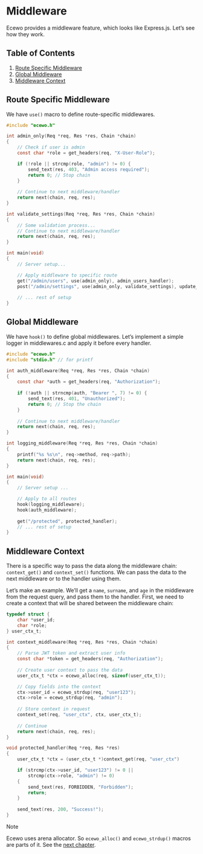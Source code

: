 # Middleware

Ecewo provides a middleware feature, which looks like Express.js. Let’s see how they work.

## Table of Contents

1. [Route Specific Middleware](#route-specific-middleware)
2. [Global Middleware](#global-middleware)
3. [Middleware Context](#middleware-context)

## Route Specific Middleware

We have `use()` macro to define route-specific middlewares.

```c
#include "ecewo.h"

int admin_only(Req *req, Res *res, Chain *chain)
{
    // Check if user is admin
    const char *role = get_headers(req, "X-User-Role");

    if (!role || strcmp(role, "admin") != 0) {
        send_text(res, 403, "Admin access required");
        return 0; // Stop chain
    }
    
    // Continue to next middleware/handler
    return next(chain, req, res);
}

int validate_settings(Req *req, Res *res, Chain *chain)
{
    // Some validation process...
    // Continue to next middleware/handler
    return next(chain, req, res);
}

int main(void)
{
    // Server setup...

    // Apply middleware to specific route
    get("/admin/users", use(admin_only), admin_users_handler);
    post("/admin/settings", use(admin_only, validate_settings), update_settings);
    
    // ... rest of setup
}

```

## Global Middleware

We have `hook()` to define global middlewares. Let’s implement a simple logger in middlewares.c and apply it before every handler.

```c
#include "ecewo.h"
#include "stdio.h" // for printf

int auth_middleware(Req *req, Res *res, Chain *chain)
{
    const char *auth = get_headers(req, "Authorization");
    
    if (!auth || strncmp(auth, "Bearer ", 7) != 0) {
        send_text(res, 401, "Unauthorized");
        return 0; // Stop the chain
    }
    
    // Continue to next middleware/handler
    return next(chain, req, res);
}

int logging_middleware(Req *req, Res *res, Chain *chain)
{
    printf("%s %s\n", req->method, req->path);
    return next(chain, req, res);
}

int main(void)
{
    // Server setup ...

    // Apply to all routes
    hook(logging_middleware);
    hook(auth_middleware);
    
    get("/protected", protected_handler);
    // ... rest of setup
}
```

## Middleware Context

There is a specific way to pass the data along the middleware chain: `context_get()` and `context_set()` functions. We can pass the data to the next middleware or to the handler using them.

Let’s make an example. We’ll get a `name`, `surname`, and `age` in the middleware from the request query, and pass them to the handler. First, we need to create a context that will be shared between the middleware chain:

```c
typedef struct {
    char *user_id;
    char *role;
} user_ctx_t;

int context_middleware(Req *req, Res *res, Chain *chain)
{
    // Parse JWT token and extract user info
    const char *token = get_headers(req, "Authorization");
    
    // Create user context to pass the data
    user_ctx_t *ctx = ecewo_alloc(req, sizeof(user_ctx_t));

    // Copy fields into the context
    ctx->user_id = ecewo_strdup(req, "user123");
    ctx->role = ecewo_strdup(req, "admin");
    
    // Store context in request
    context_set(req, "user_ctx", ctx, user_ctx_t);
    
    // Continue
    return next(chain, req, res);
}

void protected_handler(Req *req, Res *res)
{
    user_ctx_t *ctx = (user_ctx_t *)context_get(req, "user_ctx")

    if (strcmp(ctx->user_id, "user123") != 0 ||
        strcmp(ctx->role, "admin") != 0)
    {
        send_text(res, FORBIDDEN, "Forbidden");
        return;
    }
    
    send_text(res, 200, "Success!");
}
```

> [!NOTE]
>
> Ecewo uses arena allocator. So `ecewo_alloc()` and `ecewo_strdup()` macros are parts of it. See the [next chapter](docs/06.memory_management.md).

